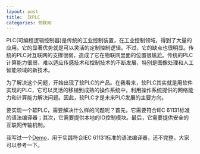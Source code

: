 ```yaml
---
layout: post
title:  软PLC
categories: 物联网
---
```


PLC(可编程逻辑控制器)是传统的工业控制装置，在工业控制领域，得到了大量的应用。它的显著优势就是可以灵活的定制控制逻辑。不过，它的缺点也很明显。传统的PLC对互联网的支撑很弱，造成了它在物联网里面的位置很尴尬。传统的PLC计算能力很弱，难以适应传感技术和控制技术的不断发展，特别是图像处理和人工智能领域的新技术。

为了解决这个问题，开始出现了软PLC的产品。在我看来，软PLC其实就是用软件实现的PLC，它可以灵活的移植到成熟的操作系统中，利用操作系统提供的网络能力和计算能力解决问题。因此，软PLC才是未来PLC发展的主要方向。

要实现一个软PLC，需要解决什么样的问题呢？首先，它需要符合IEC 61131标准的语法编译器；其次，它需要提供本地的IO控制模块。最后，它需要提供安全的互联网传输机制。

我写过一个[Demo](https://github.com/PickStone78/plc-demo)，用于实践符合IEC 61131标准的语法编译器，还不完整，大家可以参考一下。
